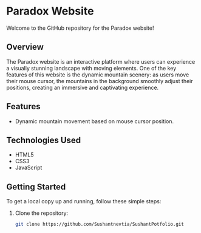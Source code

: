 # Paradox Website

Welcome to the GitHub repository for the Paradox website!

## Overview

The Paradox website is an interactive platform where users can experience a visually stunning landscape with moving elements. One of the key features of this website is the dynamic mountain scenery: as users move their mouse cursor, the mountains in the background smoothly adjust their positions, creating an immersive and captivating experience.

## Features

- Dynamic mountain movement based on mouse cursor position.

## Technologies Used

- HTML5
- CSS3
- JavaScript

## Getting Started

To get a local copy up and running, follow these simple steps:

1. Clone the repository:
   ```sh
   git clone https://github.com/Sushantnevtia/SushantPotfolio.git
